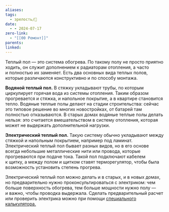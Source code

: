 ```yaml
---
aliases: 
tags:
  - зрелость/🌱
date:
  - - 2024-07-17
zero-link:
  - "[[00 Ремонт]]"
parents: 
linked:
---
```

Теплый пол — это система обогрева. По такому полу не просто приятно ходить, он служит дополнением к радиаторам отопления, а часто и полностью их заменяет. Есть два основных вида теплых полов, которые различаются конструктивно и по способу монтажа.

**Водяной теплый пол.** В стяжку укладывают трубы, по которым циркулирует горячая вода из системы отопления. Таким образом прогревается и стяжка, и напольное покрытие, а в квартире становится тепло. Водяные теплые полы делают на стадии строительства: сейчас это типовое решение во многих новостройках, от батарей там полностью отказываются. В старых домах водяные теплые полы делать нельзя: это считается вмешательством в систему отопления, которая может не выдержать дополнительной нагрузки.

**Электрический теплый пол.** Такую систему обычно укладывают между стяжкой и напольным покрытием, например под ламинат. Электрический теплый пол бывает разных видов, но в его основе всегда небольшие металлические нити или провода, которые прогреваются при подаче тока. Такой пол подключают кабелем к щитку, а между полом и щитком ставят терморегулятор, чтобы была возможность установить степень прогрева.

Электрический теплый пол можно делать и в старых, и в новых домах, но предварительно нужно проконсультироваться с электриком: чем больше поверхность обогрева, тем больше мощности нужно полу — и важно, чтобы проводка выдержала. Сделать предварительный расчет или проверить электрика можно при помощи [специального калькулятора.](https://kalk.pro/heating/heating-floor-wire-power/)
